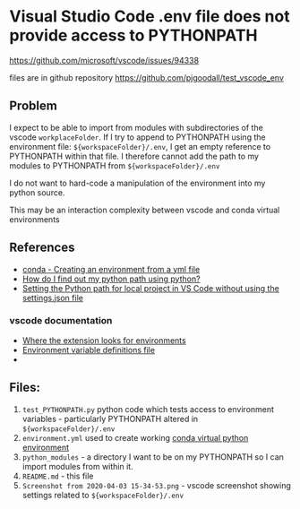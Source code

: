 # Visual Studio Code .env file does not provide access to PYTHONPATH

https://github.com/microsoft/vscode/issues/94338

files are in github repository https://github.com/pjgoodall/test_vscode_env

## Problem

I expect to be able to import from modules with subdirectories of the vscode `workplaceFolder`. 
If I try to append to PYTHONPATH using the environment file: `${workspaceFolder}/.env`, I get an empty reference to PYTHONPATH within that file. I therefore cannot add the path to my modules to PYTHONPATH from `${workspaceFolder}/.env`

I do not want to hard-code a manipulation of the environment into my python source.

This may be an interaction complexity between vscode and conda virtual environments

## References

* [conda - Creating an environment from a yml file](https://docs.conda.io/projects/conda/en/latest/user-guide/tasks/manage-environments.html#creating-an-environment-from-an-environment-yml-file)
* [How do I find out my python path using python?](https://stackoverflow.com/questions/1489599/how-do-i-find-out-my-python-path-using-python)
* [Setting the Python path for local project in VS Code without using the settings.json file](https://stackoverflow.com/questions/56825741/setting-the-python-path-for-local-project-in-vs-code-without-using-the-settings)

### vscode documentation
* [Where the extension looks for environments](https://code.visualstudio.com/docs/python/environments#_where-the-extension-looks-for-environments)
* [Environment variable definitions file](https://code.visualstudio.com/docs/python/environments#_environment-variable-definitions-file)
* 

## Files:

1. `test_PYTHONPATH.py` python code which tests access to environment variables - particularly PYTHONPATH altered in `${workspaceFolder}/.env` 
2. `environment.yml` used to create working [conda virtual python environment](https://docs.conda.io/projects/conda/en/latest/user-guide/tasks/manage-environments.html#creating-an-environment-from-an-environment-yml-file)
4. `python_modules` - a directory I want to be on my PYTHONPATH so I can import modules from within it.
5. `README.md` - this file
6. `Screenshot from 2020-04-03 15-34-53.png` -  vscode screenshot showing settings related to `${workspaceFolder}/.env`